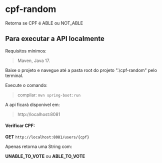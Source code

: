 # cpf-random
Retorna se CPF é ABLE ou NOT_ABLE

## Para executar a API localmente
Requisitos mínimos: 
> Maven, Java 17.</br> 

Baixe o projeto e navegue até a pasta root do projeto ".\cpf-random" pelo terminal.

Execute o comando: 

> compilar: ` mvn spring-boot:run `</br>

A api ficará disponivel em: 

>http://localhost:8081</br>

#### Verificar CPF: 

**GET** `http://localhost:8081/users/{cpf}`

Apenas retorna uma String com: 

**UNABLE_TO_VOTE** ou **ABLE_TO_VOTE**
